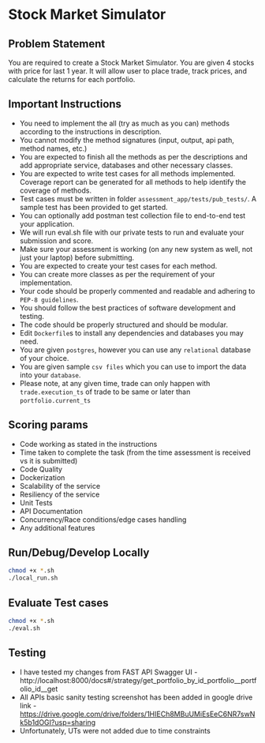 # Stock Market Simulator

## Problem Statement
You are required to create a Stock Market Simulator. You are given 4 stocks with price for last 1 year.
It will allow user to place trade, track prices, and calculate the returns for each portfolio.

## Important Instructions
- You need to implement the all (try as much as you can) methods according to the instructions in description.
- You cannot modify the method signatures (input, output, api path, method names, etc.)
- You are expected to finish all the methods as per the descriptions and add appropriate service, databases and other necessary classes.
- You are expected to write test cases for all methods implemented. Coverage report can be generated for all methods to help identify the coverage of methods.
- Test cases must be written in folder `assessment_app/tests/pub_tests/`. A sample test has been provided to get started.
- You can optionally add postman test collection file to end-to-end test your application.
- We will run eval.sh file with our private tests to run and evaluate your submission and score.
- Make sure your assessment is working (on any new system as well, not just your laptop) before submitting.
- You are expected to create your test cases for each method.
- You can create more classes as per the requirement of your implementation.
- Your code should be properly commented and readable and adhering to `PEP-8 guidelines`.
- You should follow the best practices of software development and testing.
- The code should be properly structured and should be modular.
- Edit `Dockerfile`s to install any dependencies and databases you may need.
- You are given `postgres`, however you can use any `relational` database of your choice.
- You are given sample `csv files` which you can use to import the data into your `database`.
- Please note, at any given time, trade can only happen with `trade.execution_ts` of trade to be same or later than `portfolio.current_ts`

## Scoring params
- Code working as stated in the instructions
- Time taken to complete the task (from the time assessment is received vs it is submitted)
- Code Quality
- Dockerization
- Scalability of the service
- Resiliency of the service
- Unit Tests
- API Documentation
- Concurrency/Race conditions/edge cases handling
- Any additional features

## Run/Debug/Develop Locally
```bash
chmod +x *.sh
./local_run.sh
```

## Evaluate Test cases
```bash
chmod +x *.sh
./eval.sh
```

## Testing
* I have tested my changes from FAST API Swagger UI - http://localhost:8000/docs#/strategy/get_portfolio_by_id_portfolio__portfolio_id__get
* All APIs basic sanity testing screenshot has been added in google drive link - https://drive.google.com/drive/folders/1HIECh8MBuUMiEsEeC6NR7swNk5b1dOGI?usp=sharing
* Unfortunately, UTs were not added due to time constraints
